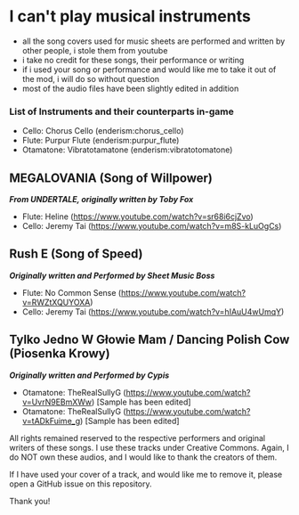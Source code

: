 # I can't play musical instruments
- all the song covers used for music sheets are performed and written by other people, i stole them from youtube
- i take no credit for these songs, their performance or writing
- if i used your song or performance and would like me to take it out of the mod, i will do so without question
- most of the audio files have been slightly edited in addition

### List of Instruments and their counterparts in-game
- Cello: Chorus Cello (enderism:chorus_cello)
- Flute: Purpur Flute (enderism:purpur_flute)
- Otamatone: Vibratotamatone (enderism:vibratotomatone) 

## MEGALOVANIA (Song of Willpower)
**_From UNDERTALE, originally written by Toby Fox_**
- Flute: Heline (https://www.youtube.com/watch?v=sr68i6cjZvo)
- Cello: Jeremy Tai (https://www.youtube.com/watch?v=m8S-kLuOgCs)

## Rush E (Song of Speed)
**_Originally written and Performed by Sheet Music Boss_**
- Flute: No Common Sense (https://www.youtube.com/watch?v=RWZtXQUYOXA)
- Cello: Jeremy Tai (https://www.youtube.com/watch?v=hIAuU4wUmqY)

## Tylko Jedno W Głowie Mam / Dancing Polish Cow (Piosenka Krowy)
**_Originally written and Performed by Cypis_**
- Otamatone: TheRealSullyG (https://www.youtube.com/watch?v=UvrN9EBmXWw) [Sample has been edited]
- Otamatone: TheRealSullyG (https://www.youtube.com/watch?v=tADkFuime_g) [Sample has been edited]

All rights remained reserved to the respective performers and original writers of these songs.
I use these tracks under Creative Commons. Again, I do NOT own these audios, and I would like
to thank the creators of them. 

If I have used your cover of a track, and would like me to remove it, please open a GitHub issue on this repository.

Thank you!